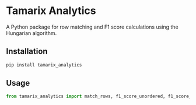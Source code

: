 # Tamarix Analytics

A Python package for row matching and F1 score calculations using the Hungarian algorithm.

## Installation

```bash
pip install tamarix_analytics
```

## Usage

```python
from tamarix_analytics import match_rows, f1_score_unordered, f1_score_ordered, get_row_score
```